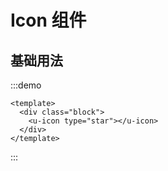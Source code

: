 # Icon 组件

## 基础用法

:::demo

```vue
<template>
  <div class="block">
    <u-icon type="star"></u-icon>
  </div>
</template>
```

:::
